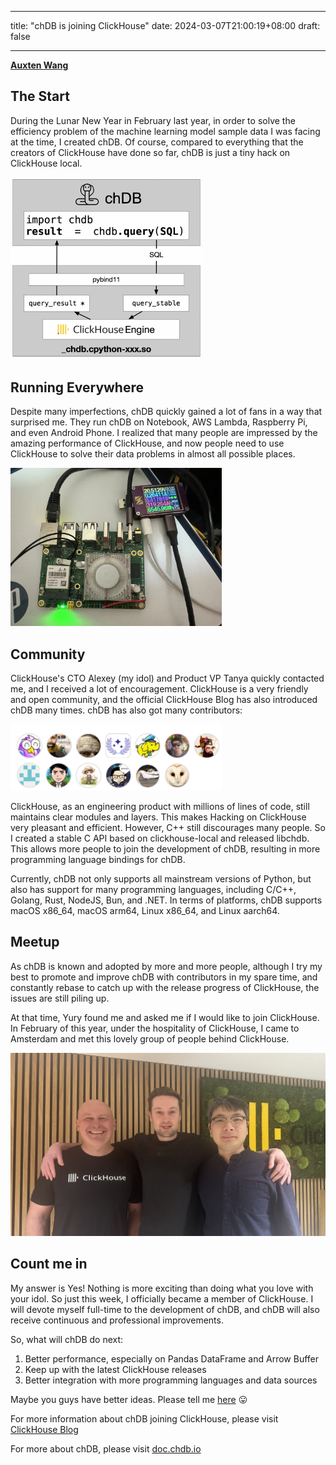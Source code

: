 
---
title: "chDB is joining ClickHouse"
date: 2024-03-07T21:00:19+08:00
draft: false

---


**[Auxten Wang](https://twitter.com/auxten)**

## The Start

During the Lunar New Year in February last year, in order to solve the efficiency problem of the machine learning model sample data I was facing at the time, I created chDB. Of course, compared to everything that the creators of ClickHouse have done so far, chDB is just a tiny hack on ClickHouse local.

<img src="image4.png" alt="img" style="zoom:30%;" />

## Running Everywhere

Despite many imperfections, chDB quickly gained a lot of fans in a way that surprised me. They run chDB on Notebook, AWS Lambda, Raspberry Pi, and even Android Phone. I realized that many people are impressed by the amazing performance of ClickHouse, and now people need to use ClickHouse to solve their data problems in almost all possible places.

<img src="image3.jpg" alt="img" style="zoom:33%;" />

## Community

ClickHouse's CTO Alexey (my idol) and Product VP Tanya quickly contacted me, and I received a lot of encouragement. ClickHouse is a very friendly and open community, and the official ClickHouse Blog has also introduced chDB many times. chDB has also got many contributors:

<img src="image1.png" alt="img" style="zoom:33%;" />



ClickHouse, as an engineering product with millions of lines of code, still maintains clear modules and layers. This makes Hacking on ClickHouse very pleasant and efficient. However, C++ still discourages many people. So I created a stable C API based on clickhouse-local and released libchdb. This allows more people to join the development of chDB, resulting in more programming language bindings for chDB.

Currently, chDB not only supports all mainstream versions of Python, but also has support for many programming languages, including C/C++, Golang, Rust, NodeJS, Bun, and .NET. In terms of platforms, chDB supports macOS x86_64, macOS arm64, Linux x86_64, and Linux aarch64.

## Meetup

As chDB is known and adopted by more and more people, although I try my best to promote and improve chDB with contributors in my spare time, and constantly rebase to catch up with the release progress of ClickHouse, the issues are still piling up.

At that time, Yury found me and asked me if I would like to join ClickHouse. In February of this year, under the hospitality of ClickHouse, I came to Amsterdam and met this lovely group of people behind ClickHouse.

![img](image2.jpg)

## Count me in

My answer is Yes! Nothing is more exciting than doing what you love with your idol. So just this week, I officially became a member of ClickHouse. I will devote myself full-time to the development of chDB, and chDB will also receive continuous and professional improvements.

So, what will chDB do next:

1. Better performance, especially on Pandas DataFrame and Arrow Buffer
2. Keep up with the latest ClickHouse releases
3. Better integration with more programming languages and data sources

Maybe you guys have better ideas. Please tell me [here](https://www.google.com/url?q=https://github.com/orgs/chdb-io/discussions&sa=D&source=editors&ust=1709710998768552&usg=AOvVaw1lh9E85EgIkoalIBZ1epjz) 😛

For more information about chDB joining ClickHouse, please visit [ClickHouse Blog](https://clickhouse.com/blog/chdb-joins-clickhouse-family)

For more about chDB, please visit [doc.chdb.io](https://doc.chdb.io/)
